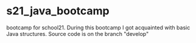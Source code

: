 # s21_java_bootcamp
bootcamp for school21.
During this bootcamp I got acquainted with basic Java structures. Source code is on the branch "develop"
